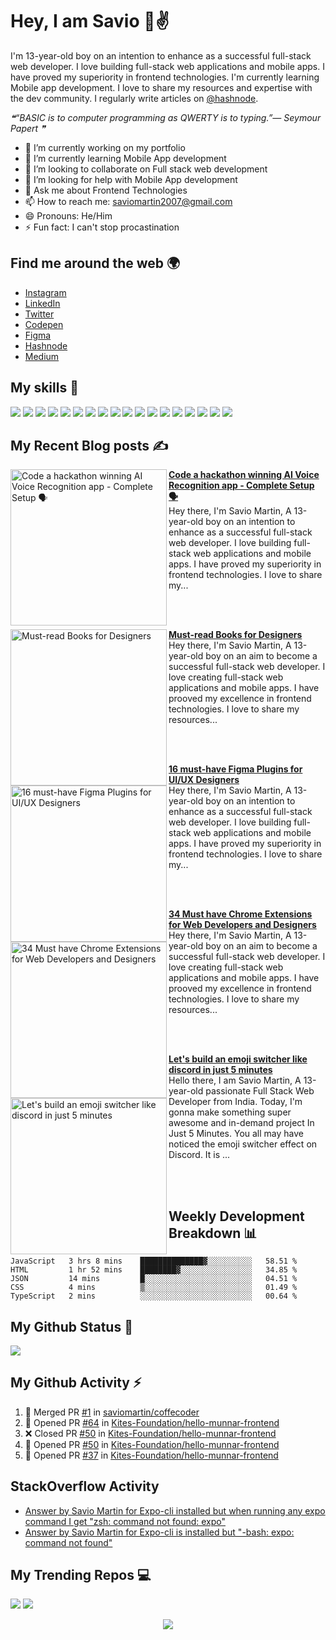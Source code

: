 # Hey, I am Savio 👋✌️
I'm 13-year-old boy on an intention to enhance as a successful full-stack web developer. I love building full-stack web applications and mobile apps. I have proved my superiority in frontend technologies. I'm currently learning Mobile app development. I love to share my resources and expertise with the dev community. I regularly write articles on [@hashnode](https://savio.xyz/).

<!--STARTS_HERE_QUOTE_README-->
<i>❝“BASIC is to computer programming as QWERTY is to typing.”— Seymour Papert   ❞</i>
<!--ENDS_HERE_QUOTE_README-->

- 🔭 I’m currently working on my portfolio
- 🌱 I’m currently learning Mobile App development
- 👯 I’m looking to collaborate on Full stack web development
- 🤔 I’m looking for help with Mobile App development
- 💬 Ask me about Frontend Technologies
- 📫 How to reach me: saviomartin2007@gmail.com
- 😄 Pronouns: He/Him
- ⚡ Fun fact: I can't stop procastination
</samp>

## Find me around the web 🌍
- [Instagram](https://www.instagram.com/teen_developer/)
- [LinkedIn](linkedin.com/in/saviomartin)
- [Twitter](https://twitter.com/saviomartin7)
- [Codepen](https://codepen.io/saviomartin/)
- [Figma](https://www.figma.com/@savio)
- [Hashnode](https://hashnode.com/@saviomartin)
- [Medium](https://medium.com/@saviomartin)

## My skills 🚀

![](https://img.shields.io/badge/HTML5-E34F26?style=for-the-badge&logo=html5&logoColor=white)
![](https://img.shields.io/badge/JavaScript-F7DF1E?style=for-the-badge&logo=javascript&logoColor=black)
![](https://img.shields.io/badge/Node.js-43853D?style=for-the-badge&logo=node.js&logoColor=white)
![](https://img.shields.io/badge/CSS3-1572B6?style=for-the-badge&logo=css3&logoColor=white)
![](https://img.shields.io/badge/Sass-CC6699?style=for-the-badge&logo=sass&logoColor=white)
![](https://img.shields.io/badge/Markdown-000000?style=for-the-badge&logo=markdown&logoColor=white)
![](https://img.shields.io/badge/Express.js-404D59?style=for-the-badge)
![](https://img.shields.io/badge/React-20232A?style=for-the-badge&logo=react&logoColor=61DAFB)
![](https://img.shields.io/badge/Tailwind_CSS-38B2AC?style=for-the-badge&logo=tailwind-css&logoColor=white)
![](https://img.shields.io/badge/Bootstrap-563D7C?style=for-the-badge&logo=bootstrap&logoColor=white)
![](https://img.shields.io/badge/Material--UI-0081CB?style=for-the-badge&logo=material-ui&logoColor=white)
![](https://img.shields.io/badge/Redux-593D88?style=for-the-badge&logo=redux&logoColor=white)
![](https://img.shields.io/badge/jQuery-0769AD?style=for-the-badge&logo=jquery&logoColor=white)
![](https://img.shields.io/badge/Netlify-00C7B7?style=for-the-badge&logo=netlify&logoColor=white)
![](https://img.shields.io/badge/MongoDB-4EA94B?style=for-the-badge&logo=mongodb&logoColor=white)
![](https://img.shields.io/badge/Heroku-430098?style=for-the-badge&logo=heroku&logoColor=white)
![](https://img.shields.io/badge/Google_Cloud-4285F4?style=for-the-badge&logo=google-cloud&logoColor=white)
![](https://img.shields.io/badge/figma-0AC97F?style=for-the-badge&logo=figma&logoColor=white)

## My Recent Blog posts ✍️
<!-- HASHNODE_BLOG:START -->
<p align="left">
<a href="https://savio.xyz/code-a-hackathon-winning-ai-voice-recognition-app-complete-setup" title="Code a hackathon winning AI Voice Recognition app - Complete Setup 🗣️"><img src="https://cdn.hashnode.com/res/hashnode/image/upload/v1608967101252/4D-mvK3e5.png" alt="Code a hackathon winning AI Voice Recognition app - Complete Setup 🗣️" width="250px" align="left" /></a>
<a href="https://savio.xyz/code-a-hackathon-winning-ai-voice-recognition-app-complete-setup" title="Code a hackathon winning AI Voice Recognition app - Complete Setup 🗣️"><strong>Code a hackathon winning AI Voice Recognition app - Complete Setup 🗣️</strong></a>
<br/> Hey there, I'm Savio Martin, A 13-year-old boy on an intention to enhance as a successful full-stack web developer. I love building full-stack web applications and mobile apps. I have proved my superiority in frontend technologies. I love to share my... </p> <br/> <br/>
<p align="left">
<a href="https://savio.xyz/must-read-books-for-designers" title="Must-read Books for Designers"><img src="https://cdn.hashnode.com/res/hashnode/image/upload/v1608521423976/_AE4go21-.png" alt="Must-read Books for Designers" width="250px" align="left" /></a>
<a href="https://savio.xyz/must-read-books-for-designers" title="Must-read Books for Designers"><strong>Must-read Books for Designers</strong></a>
<br/> Hey there, I'm Savio Martin, A 13-year-old boy on an aim to become a successful full-stack web developer. I love creating full-stack web applications and mobile apps. I have prooved my excellence in frontend technologies. I love to share my resources... </p> <br/> <br/>
<p align="left">
<a href="https://savio.xyz/16-must-have-figma-plugins-for-uiux-designers" title="16 must-have Figma Plugins for UI/UX Designers"><img src="https://cdn.hashnode.com/res/hashnode/image/upload/v1608259859109/UnJW6Y0mK.png" alt="16 must-have Figma Plugins for UI/UX Designers" width="250px" align="left" /></a>
<a href="https://savio.xyz/16-must-have-figma-plugins-for-uiux-designers" title="16 must-have Figma Plugins for UI/UX Designers"><strong>16 must-have Figma Plugins for UI/UX Designers</strong></a>
<br/> Hey there, I'm Savio Martin, A 13-year-old boy on an intention to enhance as a successful full-stack web developer. I love building full-stack web applications and mobile apps. I have proved my superiority in frontend technologies. I love to share my... </p> <br/> <br/>
<p align="left">
<a href="https://savio.xyz/34-must-have-chrome-extensions-for-web-developers-and-designers" title="34 Must have Chrome Extensions for Web Developers and Designers"><img src="https://cdn.hashnode.com/res/hashnode/image/upload/v1607831823773/g1VDUMIs0.png" alt="34 Must have Chrome Extensions for Web Developers and Designers" width="250px" align="left" /></a>
<a href="https://savio.xyz/34-must-have-chrome-extensions-for-web-developers-and-designers" title="34 Must have Chrome Extensions for Web Developers and Designers"><strong>34 Must have Chrome Extensions for Web Developers and Designers</strong></a>
<br/> Hey there, I'm Savio Martin, A 13-year-old boy on an aim to become a successful full-stack web developer. I love creating full-stack web applications and mobile apps. I have prooved my excellence in frontend technologies. I love to share my resources... </p> <br/> <br/>
<p align="left">
<a href="https://savio.xyz/lets-build-an-emoji-switcher-like-discord-in-just-5-minutes" title="Let's build an emoji switcher like discord in just 5 minutes"><img src="https://cdn.hashnode.com/res/hashnode/image/upload/v1606306448249/ElsqC30nK.gif" alt="Let's build an emoji switcher like discord in just 5 minutes" width="250px" align="left" /></a>
<a href="https://savio.xyz/lets-build-an-emoji-switcher-like-discord-in-just-5-minutes" title="Let's build an emoji switcher like discord in just 5 minutes"><strong>Let's build an emoji switcher like discord in just 5 minutes</strong></a>
<br/> Hello there, I am Savio Martin, A 13-year-old passionate Full Stack Web Developer from India. Today, I'm gonna make something super awesome and in-demand project In Just 5 Minutes.
You all may have noticed the emoji switcher effect on Discord. It is ... </p> <br/> <br/>
<!-- HASHNODE_BLOG:END -->

## Weekly Development Breakdown 📊
<!--![](https://github-readme-stats.vercel.app/api/wakatime?username=saviomartin&bg_color=45,fc00ff,00dbde&title_color=fff&text_color=fff)-->
<!--START_SECTION:waka-->
```text
JavaScript   3 hrs 8 mins    ██████████████▓░░░░░░░░░░   58.51 % 
HTML         1 hr 52 mins    ████████▓░░░░░░░░░░░░░░░░   34.85 % 
JSON         14 mins         █░░░░░░░░░░░░░░░░░░░░░░░░   04.51 % 
CSS          4 mins          ▒░░░░░░░░░░░░░░░░░░░░░░░░   01.49 % 
TypeScript   2 mins          ░░░░░░░░░░░░░░░░░░░░░░░░░   00.64 % 
```
<!--END_SECTION:waka-->


## My Github Status 🦸
![](https://github-readme-stats.vercel.app/api?username=saviomartin&show_icons=true&bg_color=45,fc00ff,00dbde&title_color=fff&text_color=fff)

## My Github Activity ⚡

<!--START_SECTION:activity-->
1. 🎉 Merged PR [#1](https://github.com/saviomartin/coffecoder/pull/1) in [saviomartin/coffecoder](https://github.com/saviomartin/coffecoder)
2. 💪 Opened PR [#64](https://github.com/Kites-Foundation/hello-munnar-frontend/pull/64) in [Kites-Foundation/hello-munnar-frontend](https://github.com/Kites-Foundation/hello-munnar-frontend)
3. ❌ Closed PR [#50](https://github.com/Kites-Foundation/hello-munnar-frontend/pull/50) in [Kites-Foundation/hello-munnar-frontend](https://github.com/Kites-Foundation/hello-munnar-frontend)
4. 💪 Opened PR [#50](https://github.com/Kites-Foundation/hello-munnar-frontend/pull/50) in [Kites-Foundation/hello-munnar-frontend](https://github.com/Kites-Foundation/hello-munnar-frontend)
5. 💪 Opened PR [#37](https://github.com/Kites-Foundation/hello-munnar-frontend/pull/37) in [Kites-Foundation/hello-munnar-frontend](https://github.com/Kites-Foundation/hello-munnar-frontend)
<!--END_SECTION:activity-->

## StackOverflow Activity
<!-- STACKOVERFLOW:START -->
- [Answer by Savio Martin for Expo-cli installed but when running any expo command I get "zsh: command not found: expo"](https://stackoverflow.com/questions/62971258/expo-cli-installed-but-when-running-any-expo-command-i-get-zsh-command-not-fou/65660797#65660797)
- [Answer by Savio Martin for Expo-cli is installed but "-bash: expo: command not found"](https://stackoverflow.com/questions/54248522/expo-cli-is-installed-but-bash-expo-command-not-found/65660775#65660775)
<!-- STACKOVERFLOW:END -->

## My Trending Repos 💻
![](https://github-readme-stats.vercel.app/api/pin/?username=saviomartin&repo=ai-voice-news-app&bg_color=45,fc00ff,00dbde&title_color=fff&text_color=fff)
![](https://github-readme-stats.vercel.app/api/pin/?username=saviomartin&repo=ludo&bg_color=45,fc00ff,00dbde&title_color=fff&text_color=fff)

<p align='center'><img src='https://visitor-badge.laobi.icu/badge?page_id=saviomartin'></p>
